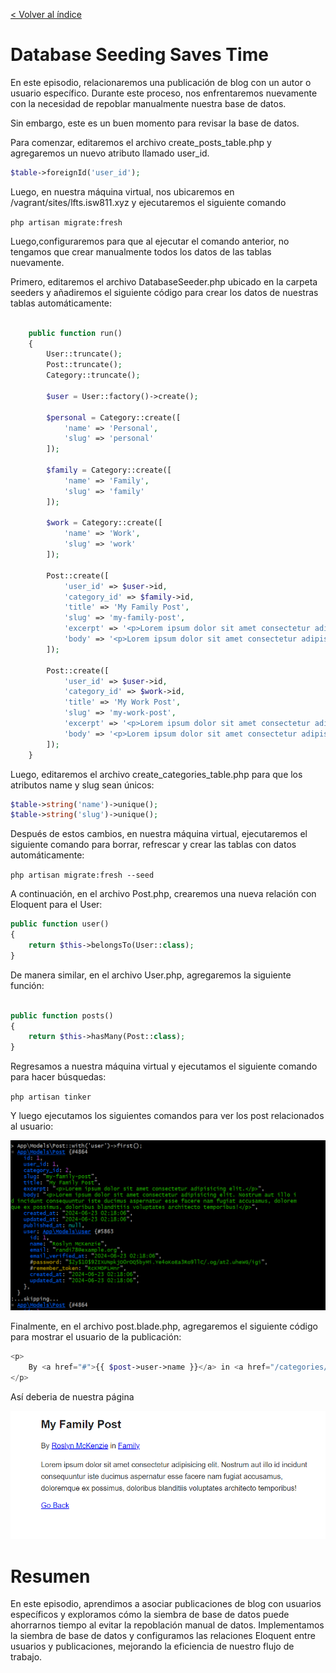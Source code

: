 [< Volver al índice](/docs/readme.md)

# Database Seeding Saves Time

En este episodio, relacionaremos una publicación de blog con un autor o usuario específico. Durante este proceso, nos enfrentaremos nuevamente con la necesidad de repoblar manualmente nuestra base de datos.

Sin embargo, este es un buen momento para revisar la base de datos.

Para comenzar, editaremos el archivo create_posts_table.php y agregaremos un nuevo atributo llamado user_id.

```php
$table->foreignId('user_id');
```
Luego, en nuestra máquina virtual, nos ubicaremos en /vagrant/sites/lfts.isw811.xyz y ejecutaremos el siguiente comando 

`php artisan migrate:fresh`

Luego,configuraremos para que al ejecutar el comando anterior, no tengamos que crear manualmente todos los datos de las tablas nuevamente.

Primero, editaremos el archivo DatabaseSeeder.php ubicado en la carpeta seeders y añadiremos el siguiente código para crear los datos de nuestras tablas automáticamente:

```php

    public function run()
    {
        User::truncate();
        Post::truncate();
        Category::truncate();

        $user = User::factory()->create();

        $personal = Category::create([
            'name' => 'Personal',
            'slug' => 'personal'
        ]);

        $family = Category::create([
            'name' => 'Family',
            'slug' => 'family'
        ]);

        $work = Category::create([
            'name' => 'Work',
            'slug' => 'work'
        ]);

        Post::create([
            'user_id' => $user->id,
            'category_id' => $family->id,
            'title' => 'My Family Post',
            'slug' => 'my-family-post',
            'excerpt' => '<p>Lorem ipsum dolor sit amet consectetur adipisicing elit.</p>',
            'body' => '<p>Lorem ipsum dolor sit amet consectetur adipisicing elit. Nostrum aut illo id incidunt consequuntur iste ducimus aspernatur esse facere nam fugiat accusamus, doloremque ex possimus, doloribus blanditiis voluptates architecto temporibus!</p>'
        ]);

        Post::create([
            'user_id' => $user->id,
            'category_id' => $work->id,
            'title' => 'My Work Post',
            'slug' => 'my-work-post',
            'excerpt' => '<p>Lorem ipsum dolor sit amet consectetur adipisicing elit.</p>',
            'body' => '<p>Lorem ipsum dolor sit amet consectetur adipisicing elit. Nostrum aut illo id incidunt consequuntur iste ducimus aspernatur esse facere nam fugiat accusamus, doloremque ex possimus, doloribus blanditiis voluptates architecto temporibus!</p>'
        ]);
    }

```

Luego, editaremos el archivo create_categories_table.php para que los atributos name y slug sean únicos:

```php
$table->string('name')->unique();
$table->string('slug')->unique();
```
Después de estos cambios, en nuestra máquina virtual, ejecutaremos el siguiente comando para borrar, refrescar y crear las tablas con datos automáticamente:


`php artisan migrate:fresh --seed`

A continuación, en el archivo Post.php, crearemos una nueva relación con Eloquent para el User:

```php
public function user()
{
    return $this->belongsTo(User::class);
}

```
De manera similar, en el archivo User.php, agregaremos la siguiente función:

```php

public function posts()
{
    return $this->hasMany(Post::class);
}
```


Regresamos a nuestra máquina virtual y ejecutamos el siguiente comando para hacer búsquedas:

`php artisan tinker`

Y luego ejecutamos los siguientes comandos para ver los post relacionados al usuario:

 ![Vista ](images/User-post.png)

Finalmente, en el archivo post.blade.php, agregaremos el siguiente código para mostrar el usuario de la publicación:

```php
<p>
    By <a href="#">{{ $post->user->name }}</a> in <a href="/categories/{{$post->category->slug}}">{{ $post->category->name }}</a>
</p>

```
Así deberia de nuestra página

 ![Vista ](images/result-postUser.png)

# Resumen
En este episodio, aprendimos a asociar publicaciones de blog con usuarios específicos y exploramos cómo la siembra de base de datos puede ahorrarnos tiempo al evitar la repoblación manual de datos. Implementamos la siembra de base de datos y configuramos las relaciones Eloquent entre usuarios y publicaciones, mejorando la eficiencia de nuestro flujo de trabajo.